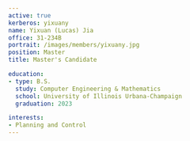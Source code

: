 ```yaml
---
active: true
kerberos: yixuany
name: Yixuan (Lucas) Jia
office: 31-234B
portrait: /images/members/yixuany.jpg
position: Master
title: Master's Candidate

education:
- type: B.S.
  study: Computer Engineering & Mathematics
  school: University of Illinois Urbana-Champaign
  graduation: 2023

interests:
- Planning and Control
--- 
```


